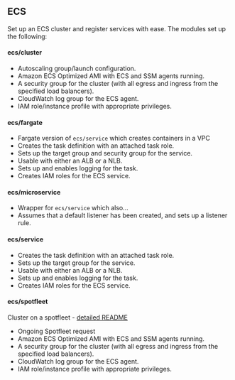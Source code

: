 ## ECS

Set up an ECS cluster and register services with ease. The modules set up the following:

#### ecs/cluster

- Autoscaling group/launch configuration.
- Amazon ECS Optimized AMI with ECS and SSM agents running.
- A security group for the cluster (with all egress and ingress from the specified load balancers).
- CloudWatch log group for the ECS agent.
- IAM role/instance profile with appropriate privileges.

#### ecs/fargate

- Fargate version of `ecs/service` which creates containers in a VPC
- Creates the task definition with an attached task role.
- Sets up the target group and security group for the service.
- Usable with either an ALB or a NLB. 
- Sets up and enables logging for the task.
- Creates IAM roles for the ECS service.

#### ecs/microservice

- Wrapper for `ecs/service` which also...
- Assumes that a default listener has been created, and sets up a listener rule.

#### ecs/service

- Creates the task definition with an attached task role.
- Sets up the target group for the service.
- Usable with either an ALB or a NLB.
- Sets up and enables logging for the task.
- Creates IAM roles for the ECS service.

#### ecs/spotfleet

Cluster on a spotfleet - [detailed README](spotfleet/README.md)
- Ongoing Spotfleet request
- Amazon ECS Optimized AMI with ECS and SSM agents running.
- A security group for the cluster (with all egress and ingress from the specified load balancers).
- CloudWatch log group for the ECS agent.
- IAM role/instance profile with appropriate privileges.